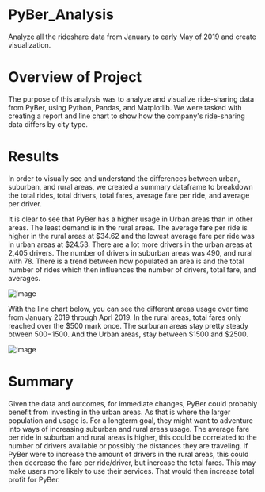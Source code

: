 # PyBer_Analysis
Analyze all the rideshare data from January to early May of 2019 and create visualization.

# Overview of Project
The purpose of this analysis was to analyze and visualize ride-sharing data from PyBer, using Python, Pandas, and Matplotlib. We were tasked with creating a report and line chart to show how the company's ride-sharing data differs by city type. 

# Results
In order to visually see and understand the differences between urban, suburban, and rural areas, we created a summary dataframe to breakdown the total rides, total drivers, total fares, average fare per ride, and average per driver.  

It is clear to see that PyBer has a higher usage in Urban areas than in other areas. The least demand is in the rural areas. The average fare per ride is higher in the rural areas at $34.62 and the lowest average fare per ride was in urban areas at $24.53. There are a lot more drivers in the urban areas at 2,405 drivers. The number of drivers in suburban areas was 490, and rural with 78. There is a trend between how populated an area is and the total number of rides which then influences the number of drivers, total fare, and averages.

![image](https://user-images.githubusercontent.com/88061345/132956999-987aacf6-4b8b-466f-8462-3f025f4086f1.png)


With the line chart below, you can see the different areas usage over time from January 2019 through Aprl 2019. In the rural areas, total fares only reached over the $500 mark once. The surburan areas stay pretty steady btween $500-$1500. And the Urban areas, stay between $1500 and $2500. 

![image](https://user-images.githubusercontent.com/88061345/132957156-053b1a2f-75ed-4809-a0d1-0ae964b7e300.png)

# Summary
Given the data and outcomes, for immediate changes, PyBer could probably benefit from investing in the urban areas. As that is where the larger population and usage is. For a longterm goal, they might want to adventure into ways of increasing suburban and rural areas usage. The average fare per ride in suburban and rural areas is higher, this could be correlated to the number of drivers available or possibly the distances they are traveling. If PyBer were to increase the amount of drivers in the rural areas, this could then decrease the fare per ride/driver, but increase the total fares. This may make users more likely to use their services. That would then increase total profit for PyBer. 
